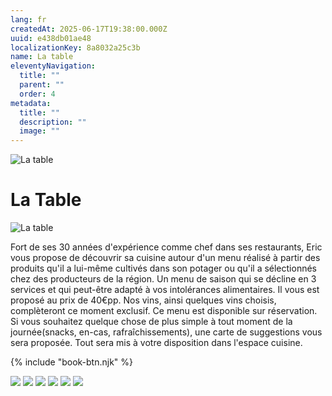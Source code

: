 ```yaml
---
lang: fr
createdAt: 2025-06-17T19:38:00.000Z
uuid: e438db01ae48
localizationKey: 8a8032a25c3b
name: La table
eleventyNavigation:
  title: ""
  parent: ""
  order: 4
metadata:
  title: ""
  description: ""
  image: ""
---
```


![La table](/_images/Main-pates-ombre.webp)

# La Table

![La table](/_images/photo-table.webp)

Fort de ses 30 années d'expérience comme chef dans ses restaurants, Eric vous propose de découvrir sa cuisine autour d'un menu réalisé à partir des produits qu'il a lui-même cultivés dans son potager ou qu'il a sélectionnés chez des producteurs de la région. Un menu de saison qui se décline en 3 services et qui peut-être adapté à vos intolérances alimentaires. Il vous est proposé au prix de 40€pp. Nos vins, ainsi quelques vins choisis, complèteront ce moment exclusif.
Ce menu est disponible sur réservation.
Si vous souhaitez quelque chose de plus simple à tout moment de la journée(snacks, en-cas, rafraîchissements), une carte de suggestions vous sera proposée. Tout sera mis à votre disposition dans l'espace cuisine.

{% include "book-btn.njk" %}

![](/_images/Photo-table-galerie-1.webp) ![](/_images/Photo-table-galerie-2.webp) ![](/_images/Photo-table-galerie-3.webp) ![](/_images/Photo-table-galerie-4.webp) ![](/_images/Photo-table-galerie-5.webp) ![](/_images/28856FB4-B258-4A2F-8B5E-988296C8B2B3.webp)
